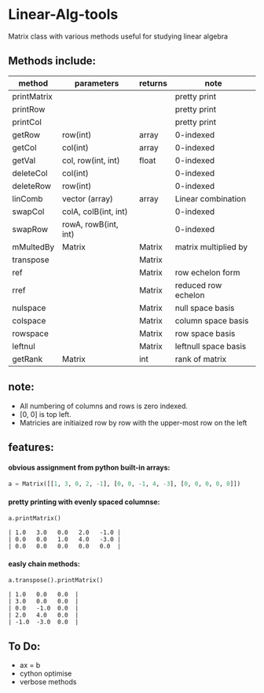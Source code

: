 # Linear-Alg-tools


Matrix class with various methods useful for studying linear algebra

  ## Methods include:
  
  | method      | parameters           | returns | note                 |
  |-------------|----------------------|---------|----------------------|
  | printMatrix |                      |         | pretty print         |
  | printRow    |                      |         | pretty print         |
  | printCol    |                      |         | pretty print         |
  | getRow      | row(int)             | array   | 0-indexed            |
  | getCol      | col(int)             | array   | 0-indexed            |
  | getVal      | col, row(int, int)   | float   | 0-indexed            |
  | deleteCol   | col(int)             |         | 0-indexed            |
  | deleteRow   | row(int)             |         | 0-indexed            |
  | linComb     | vector  (array)      | array   | Linear combination   |
  | swapCol     | colA, colB(int, int) |         | 0-indexed            |
  | swapRow     | rowA, rowB(int, int) |         | 0-indexed            |
  | mMultedBy   | Matrix               | Matrix  | matrix multiplied by |
  | transpose   |                      | Matrix  |                      |
  | ref         |                      | Matrix  | row echelon form     |
  | rref        |                      | Matrix  | reduced row echelon  |
  | nulspace    |                      | Matrix  | null space basis     |
  | colspace    |                      | Matrix  | column space basis   |
  | rowspace    |                      | Matrix  | row space basis      |
  | leftnul     |                      | Matrix  | leftnull space basis |
  | getRank     | Matrix               | int     | rank of matrix       |


## note:


- All numbering of columns and rows is zero indexed. 
- [0, 0] is top left. 
- Matricies are initiaized row by row with the upper-most row on the left


## features:

#### obvious assignment from python built-in arrays:


```python
a = Matrix([[1, 3, 0, 2, -1], [0, 0, -1, 4, -3], [0, 0, 0, 0, 0]])
```


#### pretty printing with evenly spaced columnse:


```python
a.printMatrix()
```


```
| 1.0   3.0   0.0   2.0   -1.0 |
| 0.0   0.0   1.0   4.0   -3.0 |
| 0.0   0.0   0.0   0.0   0.0  |
```


#### easly chain methods:


```python
a.transpose().printMatrix()
```


```
| 1.0   0.0   0.0  |
| 3.0   0.0   0.0  |
| 0.0   -1.0  0.0  |
| 2.0   4.0   0.0  |
| -1.0  -3.0  0.0  |
```


 ## To Do:
- ax = b
- cython optimise
- verbose methods
  
